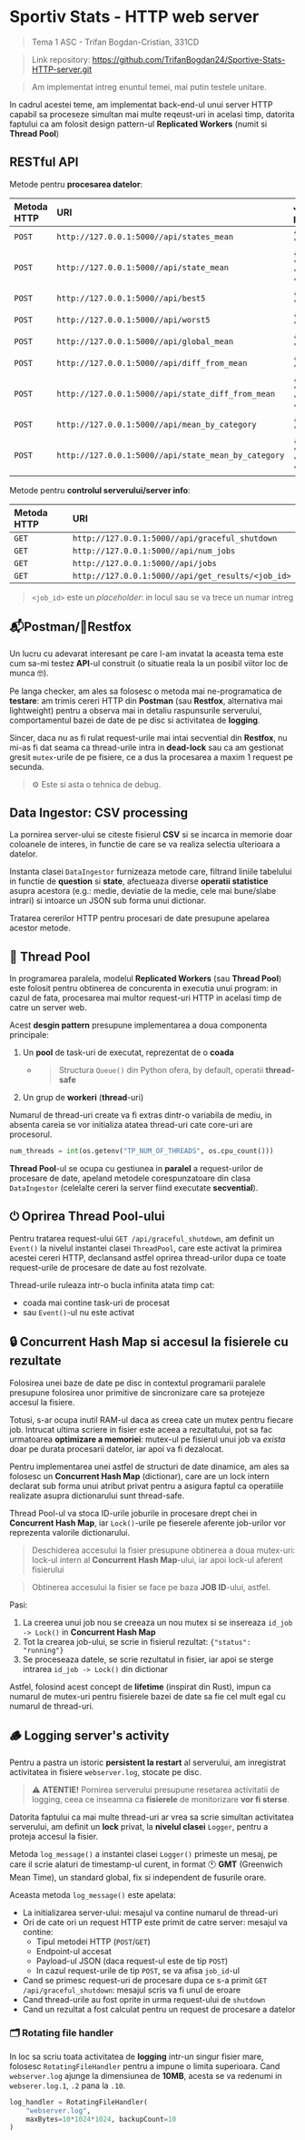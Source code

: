# Sportiv Stats - HTTP web server

> Tema 1 ASC - Trifan Bogdan-Cristian, 331CD

> Link repository: <https://github.com/TrifanBogdan24/Sportive-Stats-HTTP-server.git> 

> Am implementat intreg enuntul temei, mai putin testele unitare.


In cadrul acestei teme, am implementat back-end-ul unui server HTTP
capabil sa proceseze simultan mai multe reqeust-uri in acelasi timp,
datorita faptului ca am folosit design pattern-ul **Replicated Workers** (numit si **Thread Pool**)


## RESTful API


Metode pentru **procesarea datelor**:

| Metoda HTTP | URI | JSON payload |
| :--- | :--- | :--- |
| `POST` | `http://127.0.0.1:5000//api/states_mean` | `{"question": "..."}` |
| `POST` | `http://127.0.0.1:5000//api/state_mean` | `{"question": "...", "state": "..."}` |
| `POST` | `http://127.0.0.1:5000//api/best5` | `{"question": "..."}` |
| `POST` | `http://127.0.0.1:5000//api/worst5` | `{"question": "..."}` |
| `POST` | `http://127.0.0.1:5000//api/global_mean` | `{"question": "..."}` |
| `POST` | `http://127.0.0.1:5000//api/diff_from_mean` | `{"question": "..."}` |
| `POST` | `http://127.0.0.1:5000//api/state_diff_from_mean` | `{"question": "...", "state": "..."}` |
| `POST` | `http://127.0.0.1:5000//api/mean_by_category` | `{"question": "..."}` |
| `POST` | `http://127.0.0.1:5000//api/state_mean_by_category` | `{"question": "...", "state": "..."}` |

Metode pentru **controlul serverului/server info**:

| Metoda HTTP | URI |
| :--- | :--- |
| `GET` | `http://127.0.0.1:5000//api/graceful_shutdown` |
| `GET` | `http://127.0.0.1:5000//api/num_jobs` |
| `GET` | `http://127.0.0.1:5000//api/jobs` |
| `GET` | `http://127.0.0.1:5000//api/get_results/<job_id>` |

> `<job_id>` este un *placeholder*: in locul sau se va trece un numar intreg

## 📬Postman/🦊Restfox

Un lucru cu adevarat interesant pe care l-am invatat la aceasta tema
este cum sa-mi testez **API**-ul construit
(o situatie reala la un posibil viitor loc de munca 🤓).

Pe langa checker, am ales sa folosesc o metoda mai ne-programatica de **testare**:
am trimis cereri HTTP din **Postman** (sau **Restfox**, alternativa mai lightweight)
pentru a observa mai in detaliu raspunsurile serverului, comportamentul bazei de date de pe disc
si activitatea de **logging**.

Sincer, daca nu as fi rulat request-urile mai intai secvential din **Restfox**,
nu mi-as fi dat seama ca thread-urile intra in **dead-lock**
sau ca am gestionat gresit `mutex`-urile de pe fisiere, 
ce a dus la procesarea a maxim 1 request pe secunda.

> ⚙️ Este si asta o tehnica de debug.


##  Data Ingestor: CSV processing

La pornirea server-ului se citeste fisierul **CSV**
si se incarca in memorie doar coloanele de interes,
in functie de care se va realiza selectia ulterioara a datelor.

Instanta clasei `DataIngestor` furnizeaza metode care,
filtrand liniile tabelului in functie de **question** si **state**,
afectueaza diverse **operatii statistice** asupra acestora
(e.g.: medie, deviatie de la medie, cele mai bune/slabe intrari)
si intoarce un JSON sub forma unui dictionar.

Tratarea cererilor HTTP pentru procesari de date presupune apelarea acestor metode.


## 🧵 Thread Pool

In programarea paralela, modelul **Replicated Workers** (sau **Thread Pool**)
este folosit pentru obtinerea de concurenta in executia unui program:
in cazul de fata, procesarea mai multor request-uri HTTP in acelasi timp de catre un server web.



Acest **desgin pattern** presupune implementarea a doua componenta principale:
1. Un **pool** de task-uri de executat, reprezentat de o **coada**
    - > Structura `Queue()` din Python ofera, by default, operatii **thread-safe**
2. Un grup de **workeri** (**thread**-uri)


Numarul de thread-uri create va fi extras dintr-o variabila de mediu,
in absenta careia se vor initializa atatea thread-uri cate core-uri are procesorul.

```py
num_threads = int(os.getenv("TP_NUM_OF_THREADS", os.cpu_count()))
```


**Thread Pool**-ul se ocupa cu gestiunea in **paralel** a request-urilor de procesare de date,
apeland metodele corespunzatoare din clasa `DataIngestor`
(celelalte cereri la server fiind executate **secvential**).


## ⏻  Oprirea Thread Pool-ului


Pentru tratarea request-ului `GET /api/graceful_shutdown`,
am definit un `Event()` la nivelul instantei clasei `ThreadPool`,
care este activat la primirea acestei cereri HTTP,
declansand astfel oprirea thread-urilor dupa ce toate request-urile de procesare de date au fost rezolvate.

Thread-urile ruleaza intr-o bucla infinita atata timp cat:
- coada mai contine task-uri de procesat
- sau `Event()`-ul nu este activat




## 🔒 Concurrent Hash Map si accesul la fisierele cu rezultate

Folosirea unei baze de date pe disc in contextul programarii paralele
presupune folosirea unor primitive de sincronizare care sa protejeze accesul la fisiere.

Totusi, s-ar ocupa inutil RAM-ul daca as creea cate un mutex pentru fiecare job.
Intrucat ultima scriere in fisier este aceea a rezultatului,
pot sa fac urmatoarea **optimizare a memoriei**:
mutex-ul pe fisierul unui job va *exista* doar pe durata procesarii datelor,
iar apoi va fi dezalocat.

Pentru implementarea unei astfel de structuri de date dinamice,
am ales sa folosesc un **Concurrent Hash Map** (dictionar),
care are un lock intern declarat sub forma unui atribut privat
pentru a asigura faptul ca operatiile realizate asupra dictionarului sunt thread-safe.

Thread Pool-ul va stoca ID-urile joburile in procesare drept chei in **Concurrent Hash Map**,
iar `Lock()`-urile pe fieserele aferente job-urilor vor reprezenta valorile dictionarului.

> Deschiderea accesului la fisier presupune obtinerea a doua mutex-uri:
> lock-ul intern al **Concurrent Hash Map**-ului, iar apoi lock-ul aferent fisierului

> Obtinerea accesului la fisier se face pe baza **JOB ID**-ului, astfel.

Pasi:
1. La creerea unui job nou se creeaza un nou mutex si se insereaza `id_job -> Lock()` in **Concurrent Hash Map**
2. Tot la crearea job-ului, se scrie in fisierul rezultat: `{"status": "running"}`
3. Se proceseaza datele, se scrie rezultatul in fisier, iar apoi se sterge intrarea `id_job -> Lock()` din dictionar


Astfel, folosind acest concept de **lifetime** (inspirat din Rust),
impun ca numarul de mutex-uri pentru fisierele bazei de date
sa fie cel mult egal cu numarul de thread-uri.


## 🪵 Logging server's activity

Pentru a pastra un istoric **persistent la restart** al serverului,
am inregistrat activitatea in fisiere `webserver.log`, stocate pe disc.

> ⚠️ **ATENTIE!** Pornirea serverului presupune resetarea activitatii de logging,
> ceea ce inseamna ca **fisierele** de monitorizare **vor fi sterse**.

Datorita faptului ca mai multe thread-uri ar vrea sa scrie simultan activitatea serverului,
am definit un **lock** privat, la **nivelul clasei** `Logger`,
pentru a proteja accesul la fisier.

Metoda `log_message()` a instantei clasei `Logger()` primeste un mesaj,
pe care il scrie alaturi de timestamp-ul curent,
in format 🕚 **GMT** (Greenwich Mean Time), un standard global, fix si independent de fusurile orare.

Aceasta metoda `log_message()` este apelata:
- La initializarea server-ului: mesajul va contine numarul de thread-uri
- Ori de cate ori un request HTTP este primit de catre server:
    mesajul va contine:
    - Tipul metodei HTTP (`POST`/`GET`)
    - Endpoint-ul accesat
    - Payload-ul JSON (daca request-ul este de tip `POST`)
    - In cazul request-urile de tip `POST`, se va afisa `job_id`-ul
- Cand se primesc request-uri de procesare dupa ce s-a primit `GET /api/graceful_shutdown`:
    mesajul scris va fi unul de eroare
- Cand thread-urile au fost oprite in urma request-ului de `shutdown`
- Cand un rezultat a fost calculat pentru un request de procesare a datelor


### 🗂️ Rotating file handler

In loc sa scriu toata activitatea de **logging** intr-un singur fisier mare,
folosesc `RotatingFileHandler` pentru a impune o limita superioara.
Cand `webserver.log` ajunge la dimensiunea de **10MB**, 
acesta se va redenumi in `webserer.log.1`, `.2` pana la `.10`.

```py
log_handler = RotatingFileHandler(
    "webserver.log",
    maxBytes=10*1024*1024, backupCount=10
)
```